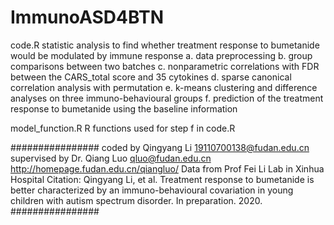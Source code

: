 # ImmunoASD4BTN

code.R
statistic analysis to find whether treatment response to bumetanide would be modulated by immune response
a. data preprocessing
b. group comparisons between two batches
c. nonparametric correlations with FDR between the CARS_total score and 35 cytokines 
d. sparse canonical correlation analysis with permutation
e. k-means clustering and difference analyses on three immuno-behavioural groups 
f. prediction of the treatment response to bumetanide using the baseline information

model_function.R
R functions used for step f in code.R


################
coded by Qingyang Li 19110700138@fudan.edu.cn
supervised by Dr. Qiang Luo qluo@fudan.edu.cn
http://homepage.fudan.edu.cn/qiangluo/
Data from Prof Fei Li Lab in Xinhua Hospital
Citation: Qingyang Li, et al. Treatment response to bumetanide is better characterized by 
an immuno-behavioural covariation in young children with autism spectrum disorder. In preparation. 2020.
################
